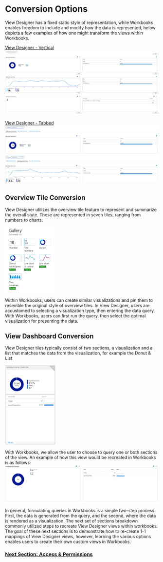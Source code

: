 # <strong>Conversion Options</strong>

View Designer has a fixed static style of representation, while Workbooks enables freedom to include and modify how the data is represented, below depicts a few examples of how one might transform the views within Workbooks.

[View Designer - Vertical](./Examples/VDVertical.md)
![Vertical](./Examples/VDVertical.png)

[View Designer - Tabbed](./Examples/VDTabbed.md)
![Data Type Distribution Tab](./Examples/DistributionTab.png)
![Data Types Over Time Tab](./Examples/OverTimeTab.png)

## <strong> Overview Tile Conversion</strong>
View Designer utilizes the overview tile feature to represent and summarize the overall state. These are represented in seven tiles, ranging from numbers to charts.

<img src = "./Examples/Overview.png" height = 33%; width=33%>


Within Workbooks, users can create similar visualizations and pin them to resemble the original style of overview tiles. In View Designer, users are accustomed to selecting a visualization type, then entering the data query. With Workbooks, users can first run the query, then select the optimal visualization for presenting the data.

## <strong> View Dashboard Conversion </strong>
View Designer tiles typically consist of two sections, a visualization and a list that matches the data from the visualization, for example the Donut & List

<img src = "./Examples/DonutEX.png" height = 33%; width=33%>

With Workbooks, we allow the user to choose to query one or both sections of the view. An example of how this view would be recreated in Workbooks is as follows:
![Convert](./Examples/ConvertDonut.png)

In general, formulating queries in Workbooks is a simple two-step process. First, the data is generated from the query, and the second, where the data is rendered as a visualization. The next set of sections breakdown commonly utilized steps to recreate View Designer views within workbooks.
The goal of these next sections is to demonstrate how to re-create 1-1 mappings of View Designer views, however, learning the various options enables users to create their own custom views in Workbooks.

### [Next Section: Access & Permissions](./AccessPermissions.md)
